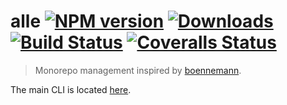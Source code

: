 # alle [![NPM version][npm-image]][npm-url] [![Downloads][downloads-image]][npm-url] [![Build Status][travis-image]][travis-url] [![Coveralls Status][coveralls-image]][coveralls-url]
> Monorepo management inspired by [boennemann](https://github.com/boennemann/alle).

The main CLI is located [here](https://github.com/kogosoftwarellc/alle/tree/master/packages/alle.cli).

[downloads-image]: http://img.shields.io/npm/dm/alle.svg
[npm-url]: https://npmjs.org/package/alle
[npm-image]: http://img.shields.io/npm/v/alle.svg

[travis-url]: https://travis-ci.org/kogosoftwarellc/alle
[travis-image]: http://img.shields.io/travis/kogosoftwarellc/alle.svg

[coveralls-url]: https://coveralls.io/r/kogosoftwarellc/alle
[coveralls-image]: http://img.shields.io/coveralls/kogosoftwarellc/alle/master.svg

